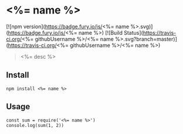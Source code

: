 # <%= name %>

[![npm version](https://badge.fury.io/js/<%= name %>.svg)](https://badge.fury.io/js/<%= name %>) [![Build Status](https://travis-ci.org/<%= githubUsername %>/<%= name %>.svg?branch=master)](https://travis-ci.org/<%= githubUsername %>/<%= name %>)

> <%= desc %>

## Install

```
npm install <%= name %>
```

## Usage

```
const sum = require('<%= name %>')
console.log(sum(1, 2))
```
